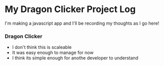 # My Dragon Clicker Project Log

I'm making a javascript app and I'll be recording my thoughts as I go here!

### Dragon Clicker
- I don't think this is scaleable
- It was easy enough to manage for now
- I think its simple enough for anothe developer to understand